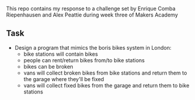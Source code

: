 This repo contains my response to a challenge set by Enrique Comba Riepenhausen and Alex Peattie during week three of Makers Academy

Task
----

* Design a program that mimics the boris bikes system in London:
	- bike stations will contain bikes
	- people can rent/return bikes from/to bike stations
	- bikes can be broken
	- vans will collect broken bikes from bike stations and return them to the garage where they'll be fixed
	- vans will collect fixed bikes from the garage and return them to bike stations